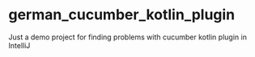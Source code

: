 # german_cucumber_kotlin_plugin

Just a demo project for finding problems with cucumber kotlin plugin in IntelliJ
